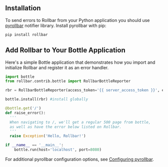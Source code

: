 ## Installation

To send errors to Rollbar from your Python application you should use 
[pyrollbar](http://github.com/rollbar/pyrollbar) notifier library. Install pyrollbar with pip:

```python
pip install rollbar
```

## Add Rollbar to Your Bottle Application

Here's a simple Bottle application that demonstrates how you import and initialize Rollbar
and register it as an error handler.

```python
import bottle
from rollbar.contrib.bottle import RollbarBottleReporter

rbr = RollbarBottleReporter(access_token='{{ server_access_token }}', environment='production') #setup rollbar

bottle.install(rbr) #install globally

@bottle.get('/')
def raise_error():
  '''
  When navigating to /, we'll get a regular 500 page from bottle, 
  as well as have the error below listed on Rollbar.
  '''
  raise Exception('Hello, Rollbar!')

if __name__ == '__main__':
    bottle.run(host='localhost', port=8080)
```

For additional pyrollbar configuration options, see [Configuring pyrollbar](https://github.com/rollbar/pyrollbar).
